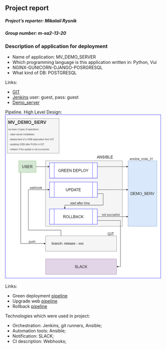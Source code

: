 ## Project report

##### Project's reporter: Mikalail Rysnik
##### Group number: m-sa2-13-20
### Description of application for deployment
 - Name of application: MV_DEMO_SERVER
 - Which programming language is this application written in: Python, Vui
 - NGINX-GUNICORN-DJANGO-POSRGRESQL  
 - What kind of DB: POSTGRESQL  

Links:
 -  [GIT](https://github.com/RysnikM/project_devops)  
  - [Jenkins](http://185.92.149.191:8080/)  user: guest, pass: guest  
 -  [Demo_server](http://92.119.115.101/)  

Pipeline. High Level Design:
![](proj_scem.png)  

Links:
 - Green deployment [pipeline](https://github.com/RysnikM/project_devops/tree/deploy)
 - Upgrade web [pipeline]()
 - Rollback [pipeline]()

Technologies which were used in project:  
 - Orchestration: Jenkins, git runners, Ansible;  
 - Automation tools: Ansible;
 - Notification: SLACK;
 - CI description: Webhooks;
 